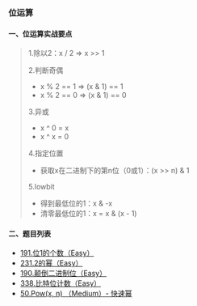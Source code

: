 ### 位运算

#### 一、位运算实战要点
> 
> 1.除以2：x / 2 => x >> 1  
> 
> 2.判断奇偶  
> - x % 2 == 1 => (x & 1) == 1
> - x % 2 == 0 => (x & 1) == 0
> 
> 3.异或
> - x ^ 0 = x
> - x ^ x = 0
>
> 4.指定位置
> - 获取x在二进制下的第n位（0或1）：(x >> n) & 1
>
> 5.lowbit
> - 得到最低位的1：x & -x
> - 清零最低位的1：x = x & (x - 1)

#### 二、题目列表
- [191.位1的个数（Easy）](https://github.com/hearthstones/algorithm/tree/main/category/20.%E4%BD%8D%E8%BF%90%E7%AE%97/NumberOf1Bits.java)
- [231.2的幂（Easy）](https://github.com/hearthstones/algorithm/tree/main/category/20.%E4%BD%8D%E8%BF%90%E7%AE%97/PowerOfTwo.java)
- [190.颠倒二进制位（Easy）](https://github.com/hearthstones/algorithm/tree/main/category/20.%E4%BD%8D%E8%BF%90%E7%AE%97/ReverseBits.java)
- [338.比特位计数（Easy）](https://github.com/hearthstones/algorithm/tree/main/category/20.%E4%BD%8D%E8%BF%90%E7%AE%97/CountingBits.java)
- [50.Pow(x, n) （Medium）- 快速幂](https://github.com/hearthstones/algorithm/tree/main/category/20.%E4%BD%8D%E8%BF%90%E7%AE%97/PowxN.java)
